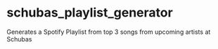 # schubas_playlist_generator
Generates a Spotify Playlist from top 3 songs from upcoming artists at Schubas
